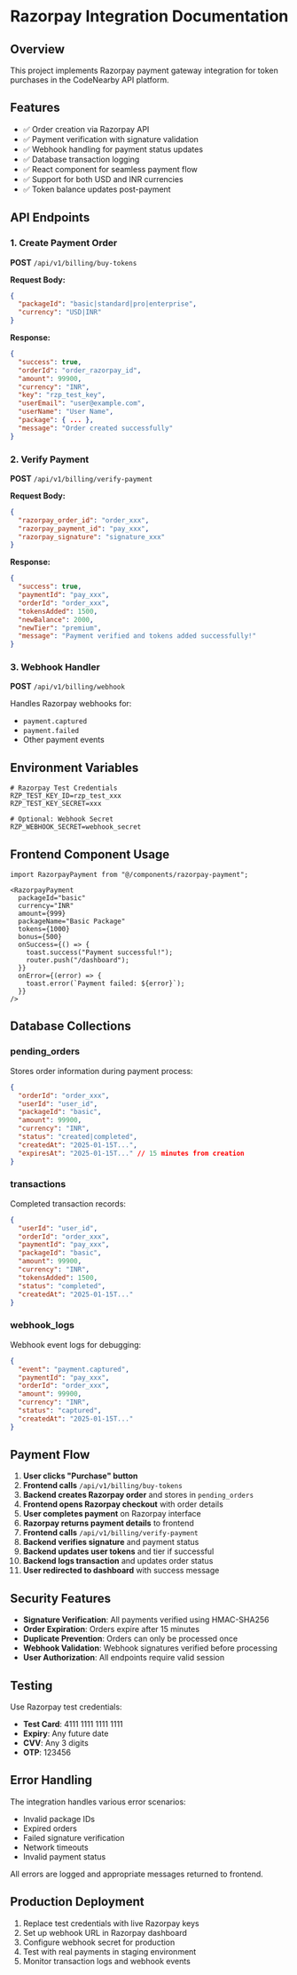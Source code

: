 # Razorpay Integration Documentation

## Overview
This project implements Razorpay payment gateway integration for token purchases in the CodeNearby API platform.

## Features
- ✅ Order creation via Razorpay API
- ✅ Payment verification with signature validation
- ✅ Webhook handling for payment status updates
- ✅ Database transaction logging
- ✅ React component for seamless payment flow
- ✅ Support for both USD and INR currencies
- ✅ Token balance updates post-payment

## API Endpoints

### 1. Create Payment Order
**POST** `/api/v1/billing/buy-tokens`

**Request Body:**
```json
{
  "packageId": "basic|standard|pro|enterprise",
  "currency": "USD|INR"
}
```

**Response:**
```json
{
  "success": true,
  "orderId": "order_razorpay_id",
  "amount": 99900,
  "currency": "INR",
  "key": "rzp_test_key",
  "userEmail": "user@example.com",
  "userName": "User Name",
  "package": { ... },
  "message": "Order created successfully"
}
```

### 2. Verify Payment
**POST** `/api/v1/billing/verify-payment`

**Request Body:**
```json
{
  "razorpay_order_id": "order_xxx",
  "razorpay_payment_id": "pay_xxx", 
  "razorpay_signature": "signature_xxx"
}
```

**Response:**
```json
{
  "success": true,
  "paymentId": "pay_xxx",
  "orderId": "order_xxx",
  "tokensAdded": 1500,
  "newBalance": 2000,
  "newTier": "premium",
  "message": "Payment verified and tokens added successfully!"
}
```

### 3. Webhook Handler
**POST** `/api/v1/billing/webhook`

Handles Razorpay webhooks for:
- `payment.captured`
- `payment.failed`
- Other payment events

## Environment Variables

```env
# Razorpay Test Credentials
RZP_TEST_KEY_ID=rzp_test_xxx
RZP_TEST_KEY_SECRET=xxx

# Optional: Webhook Secret
RZP_WEBHOOK_SECRET=webhook_secret
```

## Frontend Component Usage

```tsx
import RazorpayPayment from "@/components/razorpay-payment";

<RazorpayPayment
  packageId="basic"
  currency="INR"
  amount={999}
  packageName="Basic Package"
  tokens={1000}
  bonus={500}
  onSuccess={() => {
    toast.success("Payment successful!");
    router.push("/dashboard");
  }}
  onError={(error) => {
    toast.error(`Payment failed: ${error}`);
  }}
/>
```

## Database Collections

### pending_orders
Stores order information during payment process:
```json
{
  "orderId": "order_xxx",
  "userId": "user_id",
  "packageId": "basic",
  "amount": 99900,
  "currency": "INR",
  "status": "created|completed",
  "createdAt": "2025-01-15T...",
  "expiresAt": "2025-01-15T..." // 15 minutes from creation
}
```

### transactions
Completed transaction records:
```json
{
  "userId": "user_id",
  "orderId": "order_xxx", 
  "paymentId": "pay_xxx",
  "packageId": "basic",
  "amount": 99900,
  "currency": "INR",
  "tokensAdded": 1500,
  "status": "completed",
  "createdAt": "2025-01-15T..."
}
```

### webhook_logs
Webhook event logs for debugging:
```json
{
  "event": "payment.captured",
  "paymentId": "pay_xxx",
  "orderId": "order_xxx",
  "amount": 99900,
  "currency": "INR",
  "status": "captured",
  "createdAt": "2025-01-15T..."
}
```

## Payment Flow

1. **User clicks "Purchase" button**
2. **Frontend calls** `/api/v1/billing/buy-tokens`
3. **Backend creates Razorpay order** and stores in `pending_orders`
4. **Frontend opens Razorpay checkout** with order details
5. **User completes payment** on Razorpay interface
6. **Razorpay returns payment details** to frontend
7. **Frontend calls** `/api/v1/billing/verify-payment`
8. **Backend verifies signature** and payment status
9. **Backend updates user tokens** and tier if successful
10. **Backend logs transaction** and updates order status
11. **User redirected to dashboard** with success message

## Security Features

- **Signature Verification**: All payments verified using HMAC-SHA256
- **Order Expiration**: Orders expire after 15 minutes
- **Duplicate Prevention**: Orders can only be processed once
- **Webhook Validation**: Webhook signatures verified before processing
- **User Authorization**: All endpoints require valid session

## Testing

Use Razorpay test credentials:
- **Test Card**: 4111 1111 1111 1111
- **Expiry**: Any future date
- **CVV**: Any 3 digits
- **OTP**: 123456

## Error Handling

The integration handles various error scenarios:
- Invalid package IDs
- Expired orders
- Failed signature verification
- Network timeouts
- Invalid payment status

All errors are logged and appropriate messages returned to frontend.

## Production Deployment

1. Replace test credentials with live Razorpay keys
2. Set up webhook URL in Razorpay dashboard
3. Configure webhook secret for production
4. Test with real payments in staging environment
5. Monitor transaction logs and webhook events
